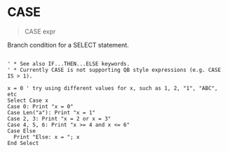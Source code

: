 # CASE

> CASE expr

Branch condition for a SELECT statement.


~~~

' * See also IF...THEN...ELSE keywords.
' * Currently CASE is not supporting QB style expressions (e.g. CASE IS > 1).
 
x = 0 ' try using different values for x, such as 1, 2, "1", "ABC", etc
Select Case x
Case 0: Print "x = 0"
Case Len("a"): Print "x = 1"
Case 2, 3: Print "x = 2 or x = 3"
Case 4, 5, 6: Print "x >= 4 and x <= 6"
Case Else
  Print "Else: x = "; x
End Select

~~~


